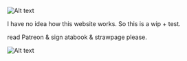 ![Alt text](https://i.postimg.cc/xdQ6kQ1d/Screenshot-3570.png)
   
   I have no idea how this website works. So this is a wip + test.

read Patreon & sign atabook & strawpage please.

![Alt text](https://i.ibb.co/prmr3pt/Untitled91-20241021132524.png)
